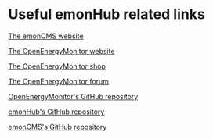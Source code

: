 Useful emonHub related links
============================

[The emonCMS website](https://github.com/emonhub/emonhub)

[The OpenEnergyMonitor website](http://openenergymonitor.org/emon/)

[The OpenEnergyMonitor shop](http://shop.openenergymonitor.com/)

[The OpenEnergyMonitor forum](http://openenergymonitor.org/emon/forum)

[OpenEnergyMonitor's GitHub repository](https://github.com/openenergymonitor)

[emonHub's GitHub repository](https://github.com/emonhub)

[emonCMS's GitHub repository](https://github.com/emoncms)

